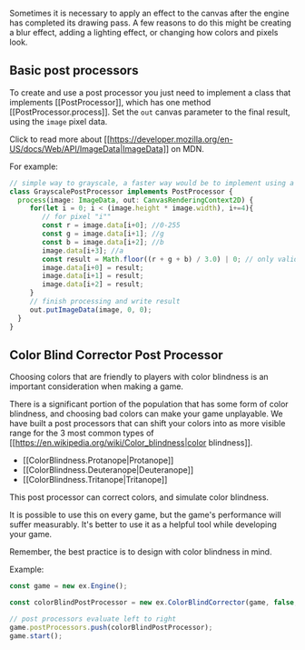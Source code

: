 Sometimes it is necessary to apply an effect to the canvas after the engine has completed its drawing pass. A few reasons to do
this might be creating a blur effect, adding a lighting effect, or changing how colors and pixels look.

## Basic post processors

To create and use a post processor you just need to implement a class that implements [[PostProcessor]], which has one method
[[PostProcessor.process]]. Set the `out` canvas parameter to the final result, using the `image` pixel data.

Click to read more about [[https://developer.mozilla.org/en-US/docs/Web/API/ImageData|ImageData]] on MDN.

For example:

```typescript
// simple way to grayscale, a faster way would be to implement using a webgl fragment shader
class GrayscalePostProcessor implements PostProcessor {
  process(image: ImageData, out: CanvasRenderingContext2D) {
     for(let i = 0; i < (image.height * image.width), i+=4){
        // for pixel "i""
        const r = image.data[i+0]; //0-255
        const g = image.data[i+1]; //g
        const b = image.data[i+2]; //b
        image.data[i+3]; //a
        const result = Math.floor((r + g + b) / 3.0) | 0; // only valid on 0-255 integers `| 0` forces int
        image.data[i+0] = result;
        image.data[i+1] = result;
        image.data[i+2] = result;
     }
     // finish processing and write result
     out.putImageData(image, 0, 0);
  }
}
```

## Color Blind Corrector Post Processor

Choosing colors that are friendly to players with color blindness is an important consideration when making a game.

There is a significant portion of the population that has some form of color blindness,
and choosing bad colors can make your game unplayable. We have built
a post processors that can shift your colors into as more visible range for the 3 most common types of
[[https://en.wikipedia.org/wiki/Color_blindness|color blindness]].

- [[ColorBlindness.Protanope|Protanope]]
- [[ColorBlindness.Deuteranope|Deuteranope]]
- [[ColorBlindness.Tritanope|Tritanope]]

This post processor can correct colors, and simulate color blindness.

It is possible to use this on every game, but the game's performance
will suffer measurably. It's better to use it as a helpful tool while developing your game.

Remember, the best practice is to design with color blindness in mind.

Example:

```typescript
const game = new ex.Engine();

const colorBlindPostProcessor = new ex.ColorBlindCorrector(game, false, ColorBlindness.Protanope);

// post processors evaluate left to right
game.postProcessors.push(colorBlindPostProcessor);
game.start();
```
